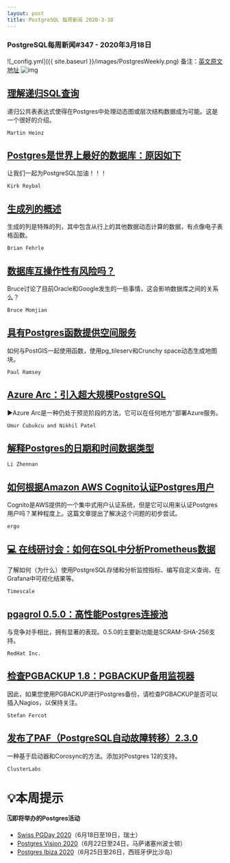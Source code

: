 ```yaml
---
layout: post
title: PostgreSQL 每周新闻 2020-3-18
---
```

### PostgreSQL每周新闻#347 - 2020年3月18日
![_config.yml]({{ site.baseurl }}/images/PostgresWeekly.png)
备注：[英文原文地址](https://postgresweekly.com/issues/347)
![img](https://res.cloudinary.com/cpress/image/upload/w_1280,e_sharpen:60/mgcubmrhlfofx0czovsu.jpg)

## [理解递归SQL查询](https://postgresweekly.com/link/85417/web)
递归公共表表达式使得在Postgres中处理动态图或层次结构数据成为可能。这是一个很好的介绍。


`Martin Heinz `
## [Postgres是世界上最好的数据库：原因如下](https://postgresweekly.com/link/85418/web)
让我们一起为PostgreSQL加油！！！

`Kirk Roybal `

## [生成列的概述](https://postgresweekly.com/link/85420/web)
生成的列是特殊的列，其中包含从行上的其他数据动态计算的数据，有点像电子表格函数。

`Brian Fehrle `

## [数据库互操作性有风险吗？](https://postgresweekly.com/link/85422/web)
Bruce讨论了目前Oracle和Google发生的一些事情，这会影响数据库之间的关系么？

`Bruce Momjian `

## [具有Postgres函数提供空间服务](https://postgresweekly.com/link/85423/web)
如何与PostGIS一起使用函数，使用pg_tileserv和Crunchy space动态生成地图块。


`Paul Ramsey `
## [Azure Arc：引入超大规模PostgreSQL](https://postgresweekly.com/link/85424/web)
▶Azure Arc是一种仍处于预览阶段的方法，它可以在任何地方”部署Azure服务。

`Umur Cubukcu and Nikhil Patel `

## [解释Postgres的日期和时间数据类型](https://postgresweekly.com/link/85425/web)


`Li Zhennan `
## [如何根据Amazon AWS Cognito认证Postgres用户](https://postgresweekly.com/link/85426/web)
Cognito是AWS提供的一个集中式用户认证系统，但是它可以用来认证Postgres用户吗？某种程度上。这篇文章提出了解决这个问题的初步尝试。


`ergo `
## [💻 在线研讨会：如何在SQL中分析Prometheus数据](https://postgresweekly.com/link/85427/web)
了解如何（为什么）使用PostgreSQL存储和分析监控指标、编写自定义查询、在Grafana中可视化结果等。


`Timescale `
## [pgagrol 0.5.0：高性能Postgres连接池](https://postgresweekly.com/link/85428/web)
与竞争对手相比，拥有显著的表现。0.5.0的主要新功能是SCRAM-SHA-256支持。


`RedHat Inc. `
## [检查PGBACKUP 1.8：PGBACKUP备用监视器](https://postgresweekly.com/link/85431/web)
因此，如果您使用PGBACKUP进行Postgres备份，请检查PGBACKUP是否可以插入Nagios，以保持关注。


`Stefan Fercot `
## [发布了PAF（PostgreSQL自动故障转移）2.3.0](https://postgresweekly.com/link/85433/web)
一种基于启动器和Corosync的方法。添加对Postgres 12的支持。

`ClusterLabs `

# 💡本周提示


**🗓即将举办的Postgres活动**
- [Swiss PGDay 2020](https://postgresweekly.com/link/85434/web)（6月18日至19日，瑞士）
- [Postgres Vision 2020](https://postgresweekly.com/link/85435/web)（6月22日至24日，马萨诸塞州波士顿）
- [Postgres Ibiza 2020](https://postgresweekly.com/link/85436/web)（6月25日至26日，西班牙伊比沙岛）
